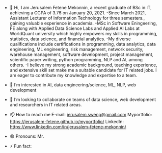 - 👋 Hi, I am Jerusalem Fetene Mekonnin, a recent graduate of BSc in IT, achieving a CGPA of 3.76 on January 20, 2021.
        -Since March 2021, Assistant Lecturer of Information Technology for three semesters., gaining valuable experience in academia.
        -MSc in Software Eningeering, FE along with Applied Data Science Labs and Applied AI Labs at WorldQuant university which highly empowers my skills in programming, statistics, 
        data science, and financial analytics. 
        -My diverse qualifications include certifications in programming, data analytics, data engineering, ML engineering, risk management, network security, warehouse management,
        software development, project management, scientific paper writing, python programming, NLP and AI, among others.
        -I believe my strong academic background, teaching experience, and extensive skill set make me a suitable candidate for IT related jobs. I am eager to contribute my
        knowledge and expertise to a team.

- 👀 I’m interested in AI, data engineering/science, ML, NLP, web development
- 💞️ I’m looking to collaborate on teams of data science, web development and researchers in IT related areas.
- 📫 How to reach me
             E-mail:  jerusalem.sweng@gmail.com 
             Myportfolio: https://jerusalem-fetene.github.io/myportfolio/
             LinkedIn: https://www.linkedin.com/in/jerusalem-fetene-mekonnin/ 
- 😄 Pronouns: Mr.
- ⚡ Fun fact: 

<!---
Jerusalem-Fetene/Jerusalem-Fetene is a ✨ special ✨ repository because its `README.md` (this file) appears on your GitHub profile.
You can click the Preview link to take a look at your changes.
--->
